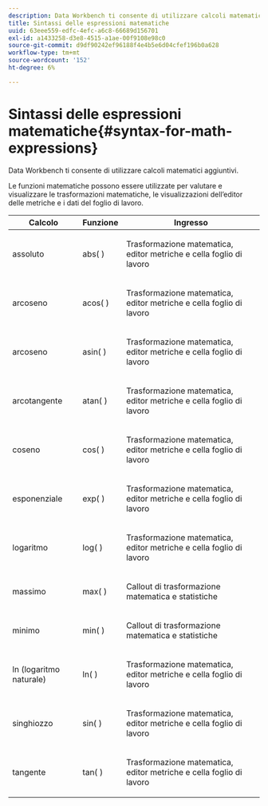 ```yaml
---
description: Data Workbench ti consente di utilizzare calcoli matematici aggiuntivi.
title: Sintassi delle espressioni matematiche
uuid: 63eee559-edfc-4efc-a6c8-66689d156701
exl-id: a1433258-d3e8-4515-a1ae-00f9108e98c0
source-git-commit: d9df90242ef96188f4e4b5e6d04cfef196b0a628
workflow-type: tm+mt
source-wordcount: '152'
ht-degree: 6%

---
```


# Sintassi delle espressioni matematiche{#syntax-for-math-expressions}

Data Workbench ti consente di utilizzare calcoli matematici aggiuntivi.

Le funzioni matematiche possono essere utilizzate per valutare e visualizzare le trasformazioni matematiche, le visualizzazioni dell’editor delle metriche e i dati del foglio di lavoro.

<table id="table_B2A4F9D5938D4756A81ACF6F4D77E63D"> 
 <thead> 
  <tr> 
   <th colname="col1" class="entry"> Calcolo </th> 
   <th colname="col02" class="entry"> Funzione </th> 
   <th colname="col2" class="entry"> Ingresso </th> 
  </tr> 
 </thead>
 <tbody> 
  <tr> 
   <td colname="col1"> <p>assoluto </p> </td> 
   <td colname="col02"> <p>abs( ) </p> </td> 
   <td colname="col2"> <p>Trasformazione matematica, editor metriche e cella foglio di lavoro </p> </td> 
  </tr> 
  <tr> 
   <td colname="col1"> <p>arcoseno </p> </td> 
   <td colname="col02"> <p>acos( ) </p> </td> 
   <td colname="col2"> <p>Trasformazione matematica, editor metriche e cella foglio di lavoro </p> </td> 
  </tr> 
  <tr> 
   <td colname="col1"> <p>arcoseno </p> </td> 
   <td colname="col02"> <p>asin( ) </p> </td> 
   <td colname="col2"> <p>Trasformazione matematica, editor metriche e cella foglio di lavoro </p> </td> 
  </tr> 
  <tr> 
   <td colname="col1"> <p>arcotangente </p> </td> 
   <td colname="col02"> <p>atan( ) </p> </td> 
   <td colname="col2"> <p>Trasformazione matematica, editor metriche e cella foglio di lavoro </p> </td> 
  </tr> 
  <tr> 
   <td colname="col1"> <p>coseno </p> </td> 
   <td colname="col02"> <p>cos( ) </p> </td> 
   <td colname="col2"> <p>Trasformazione matematica, editor metriche e cella foglio di lavoro </p> </td> 
  </tr> 
  <tr> 
   <td colname="col1"> <p> esponenziale </p> </td> 
   <td colname="col02"> <p>exp( ) </p> </td> 
   <td colname="col2"> <p>Trasformazione matematica, editor metriche e cella foglio di lavoro </p> </td> 
  </tr> 
  <tr> 
   <td colname="col1"> <p>logaritmo </p> </td> 
   <td colname="col02"> <p>log( ) </p> </td> 
   <td colname="col2"> <p>Trasformazione matematica, editor metriche e cella foglio di lavoro </p> </td> 
  </tr> 
  <tr> 
   <td colname="col1"> <p>massimo </p> </td> 
   <td colname="col02"> <p>max( ) </p> </td> 
   <td colname="col2"> <p>Callout di trasformazione matematica e statistiche </p> </td> 
  </tr> 
  <tr> 
   <td colname="col1"> <p>minimo </p> </td> 
   <td colname="col02"> <p>min( ) </p> </td> 
   <td colname="col2"> <p>Callout di trasformazione matematica e statistiche </p> </td> 
  </tr> 
  <tr> 
   <td colname="col1"> <p>ln (logaritmo naturale) </p> </td> 
   <td colname="col02"> <p>ln( ) </p> </td> 
   <td colname="col2"> <p>Trasformazione matematica, editor metriche e cella foglio di lavoro </p> </td> 
  </tr> 
  <tr> 
   <td colname="col1"> <p>singhiozzo </p> </td> 
   <td colname="col02"> <p>sin( ) </p> </td> 
   <td colname="col2"> <p>Trasformazione matematica, editor metriche e cella foglio di lavoro </p> </td> 
  </tr> 
  <tr> 
   <td colname="col1"> <p>tangente </p> </td> 
   <td colname="col02"> <p>tan( ) </p> </td> 
   <td colname="col2"> <p>Trasformazione matematica, editor metriche e cella foglio di lavoro </p> </td> 
  </tr> 
 </tbody> 
</table>

